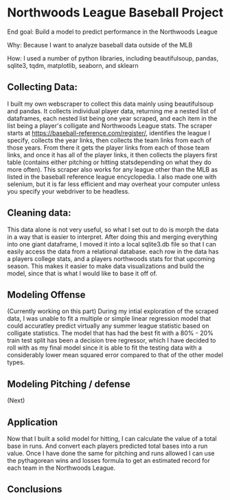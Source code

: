 # Northwoods League Baseball Project

End goal: Build a model to predict performance in the Northwoods League

Why: Because I want to analyze baseball data outside of the MLB

How: I used a number of python libraries, including beautifulsoup, pandas, sqlite3,
tqdm, matplotlib, seaborn, and sklearn

## Collecting Data:

I built my own webscraper to collect this data mainly using beautifulsoup and pandas. It collects individual player data, returning me a nested list
of dataframes, each nested list being one year scraped, and each item in the list being a player's colligate and Northwoods League stats. 
The scraper starts at https://baseball-reference.com/register/, identifies the league I specify, collects the year links, then collects the
team links from each of those years. From there it gets the player links from each of those team links, and once it has all of the player links,
it then collects the players first table (contains either pitching or hitting statsdepending on what they do more often). This scraper also works for 
any league other than the MLB as listed in the baseball reference league encyclopedia. I also made one with selenium, but it is far 
less efficient and may overheat your computer unless you specify your webdriver to be headless. 

## Cleaning data:

This data alone is not very useful, so what I set out to do is morph the data in a way that is easier to interpret. After doing this 
and merging everything into one giant dataframe, I moved it into a local sqlite3.db file so that I can easily access the data from a relational database.
each row in the data has a players college stats, and a players northwoods stats for that upcoming season. This makes it easier to make data visualizations
and build the model, since that is what I would like to base it off of. 

## Modeling Offense
(Currently working on this part)
During my intial exploration of the scraped data, I was unable to fit a multiple or simple linear regression model that could accuratley predict virtually any summer
league statistic based on colligate statistics. The model that has had the best fit with a 80% - 20% train test split has been a decision tree regressor, which I have
decided to roll with as my final model since it is able to fit the testing data with a considerably lower mean squared error compared to that of the other model types.

## Modeling Pitching / defense
(Next)

## Application

Now that I built a solid model for hitting, I can calculate the value of a total base in runs. And convert each players predicted total bases into a run value. Once I have done the same for pitching and runs allowed I can use the pythagorean wins and losses formula to get an estimated record for each team in the Northwoods League. 

## Conclusions

